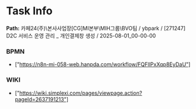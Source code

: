 # Task Info

**Path:** 카페24(주)\본사사업장\[CG]MI본부\MIH그룹\BVO팀 / ybpark / [271247] D2C 서비스 운영 관리 _ 개인결제창 생성 / 2025-08-01_00-00-00

### BPMN
- ["https://n8n-mi-058-web.hanpda.com/workflow/FQFllPxXqp8EyDaU"]

### WIKI
- ["https://wiki.simplexi.com/pages/viewpage.action?pageId=2637191213"]

